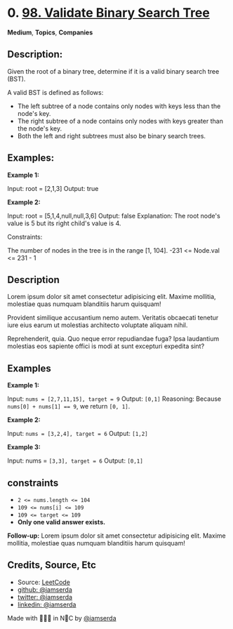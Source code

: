 # 0. [98. Validate Binary Search Tree](https://leetcode.com/problems/validate-binary-search-tree/description/)

**Medium**, **Topics**, **Companies**

## Description:

Given the root of a binary tree, determine if it is a valid binary search tree (BST).

A valid BST is defined as follows:

- The left subtree of a node contains only nodes with keys less than the node's key.
- The right subtree of a node contains only nodes with keys greater than the node's key.
- Both the left and right subtrees must also be binary search trees.

## Examples:

**Example 1:**

Input: root = [2,1,3]
Output: true

**Example 2:**

Input: root = [5,1,4,null,null,3,6]
Output: false
Explanation: The root node's value is 5 but its right child's value is 4.

Constraints:

The number of nodes in the tree is in the range [1, 104].
-231 <= Node.val <= 231 - 1

## Description

Lorem ipsum dolor sit amet consectetur adipisicing elit. Maxime mollitia,
molestiae quas numquam blanditiis harum quisquam!

Provident similique accusantium nemo autem. Veritatis obcaecati tenetur iure eius earum ut molestias architecto voluptate aliquam nihil.

Reprehenderit, quia. Quo neque error repudiandae fuga? Ipsa laudantium molestias eos sapiente offici is modi at sunt excepturi expedita sint?

## Examples

**Example 1:**

Input: `nums = [2,7,11,15], target = 9`
Output: `[0,1]`
Reasoning: Because `nums[0] + nums[1] == 9`, we return `[0, 1]`.

**Example 2:**

Input: `nums = [3,2,4], target = 6`
Output: `[1,2]`

**Example 3:**

Input: nums = `[3,3], target = 6`
Output: `[0,1]`

## constraints

- `2 <= nums.length <= 104`
- `109 <= nums[i] <= 109`
- `109 <= target <= 109`
- **Only one valid answer exists.**

**Follow-up:**
Lorem ipsum dolor sit amet consectetur adipisicing elit. Maxime mollitia,
molestiae quas numquam blanditiis harum quisquam!

## Credits, Source, Etc

- Source: [LeetCode](https://leetcode.com/problems/merge-sorted-array/description/)
- [github: @iamserda](https://github.com/iamserda)
- [twitter: @iamserda](https://twitter.com/iamserda)
- [linkedin: @iamserda](https://linkedin.com/in/iamserda)

Made with 🤍🫶🏿 in N🗽C by [@iamserda](https://www.twitter.com/iamserda)
